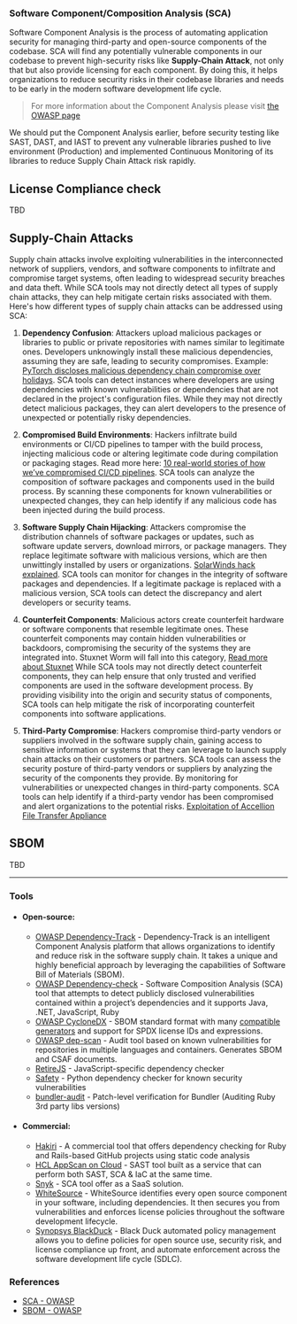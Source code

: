 ### Software Component/Composition Analysis (SCA)

Software Component Analysis is the process of automating application security for managing third-party and open-source components of the codebase. SCA will find any potentially vulnerable components in our codebase to prevent high-security risks like **Supply-Chain Attack**, not only that but also provide licensing for each component. By doing this, it helps organizations to reduce security risks in their codebase libraries and needs to be early in the modern software development life cycle.

> For more information about the Component Analysis please visit [the OWASP page](https://owasp.org/www-community/Component_Analysis)

We should put the Component Analysis earlier, before security testing like SAST, DAST, and IAST to prevent any vulnerable libraries pushed to live environment (Production) and implemented Continuous Monitoring of its libraries to reduce Supply Chain Attack risk rapidly.

## License Compliance check
TBD

## Supply-Chain Attacks
Supply chain attacks involve exploiting vulnerabilities in the interconnected network of suppliers, vendors, and software components to infiltrate and compromise target systems, often leading to widespread security breaches and data theft. While SCA tools may not directly detect all types of supply chain attacks, they can help mitigate certain risks associated with them. Here's how different types of supply chain attacks can be addressed using SCA:

1. **Dependency Confusion**: Attackers upload malicious packages or libraries to public or private repositories with names similar to legitimate ones. Developers unknowingly install these malicious dependencies, assuming they are safe, leading to security compromises. Example: [PyTorch discloses malicious dependency chain compromise over holidays](https://www.bleepingcomputer.com/news/security/pytorch-discloses-malicious-dependency-chain-compromise-over-holidays/#google_vignette).
SCA tools can detect instances where developers are using dependencies with known vulnerabilities or dependencies that are not declared in the project's configuration files. While they may not directly detect malicious packages, they can alert developers to the presence of unexpected or potentially risky dependencies.

2. **Compromised Build Environments**: Hackers infiltrate build environments or CI/CD pipelines to tamper with the build process, injecting malicious code or altering legitimate code during compilation or packaging stages. Read more here: [10 real-world stories of how we’ve compromised CI/CD pipelines](https://research.nccgroup.com/2022/01/13/10-real-world-stories-of-how-weve-compromised-ci-cd-pipelines/).
SCA tools can analyze the composition of software packages and components used in the build process. By scanning these components for known vulnerabilities or unexpected changes, they can help identify if any malicious code has been injected during the build process.

4. **Software Supply Chain Hijacking**: Attackers compromise the distribution channels of software packages or updates, such as software update servers, download mirrors, or package managers. They replace legitimate software with malicious versions, which are then unwittingly installed by users or organizations. [SolarWinds hack explained](https://www.techtarget.com/whatis/feature/SolarWinds-hack-explained-Everything-you-need-to-know).
  SCA tools can monitor for changes in the integrity of software packages and dependencies. If a legitimate package is replaced with a malicious version, SCA tools can detect the discrepancy and alert developers or security teams.

6. **Counterfeit Components**: Malicious actors create counterfeit hardware or software components that resemble legitimate ones. These counterfeit components may contain hidden vulnerabilities or backdoors, compromising the security of the systems they are integrated into. Stuxnet Worm will fall into this category, [Read more about Stuxnet](https://www.wired.com/2014/11/countdown-to-zero-day-stuxnet/)
While SCA tools may not directly detect counterfeit components, they can help ensure that only trusted and verified components are used in the software development process. By providing visibility into the origin and security status of components, SCA tools can help mitigate the risk of incorporating counterfeit components into software applications.

7. **Third-Party Compromise**:  Hackers compromise third-party vendors or suppliers involved in the software supply chain, gaining access to sensitive information or systems that they can leverage to launch supply chain attacks on their customers or partners.
SCA tools can assess the security posture of third-party vendors or suppliers by analyzing the security of the components they provide. By monitoring for vulnerabilities or unexpected changes in third-party components.
SCA tools can help identify if a third-party vendor has been compromised and alert organizations to the potential risks. [Exploitation of Accellion File Transfer Appliance](https://www.cisa.gov/news-events/cybersecurity-advisories/aa21-055a)

## SBOM
TBD

---
### Tools
- #### Open-source:
  + [OWASP Dependency-Track](https://owasp.org/www-project-dependency-track/) - Dependency-Track is an intelligent Component Analysis platform that allows organizations to identify and reduce risk in the software supply chain. It takes a unique and highly beneficial approach by leveraging the capabilities of Software Bill of Materials (SBOM).
  + [OWASP Dependency-check](https://owasp.org/www-project-dependency-check) - Software Composition Analysis (SCA) tool that attempts to detect publicly disclosed vulnerabilities contained within a project’s dependencies and it supports Java, .NET, JavaScript, Ruby
  + [OWASP CycloneDX](https://cyclonedx.org/) - SBOM standard format with many [compatible generators](https://cyclonedx.org/tool-center/) and support for SPDX license IDs and expressions.
  + [OWASP dep-scan](https://owasp.org/www-project-dep-scan/) - Audit tool based on known vulnerabilities for repositories in multiple languages and containers. Generates SBOM and CSAF documents.
  + [RetireJS](https://github.com/RetireJS/retire.js) - JavaScript-specific dependency checker
  + [Safety](https://github.com/pyupio/safety) - Python dependency checker for known security vulnerabilities
  + [bundler-audit](https://github.com/rubysec/bundler-audit) - Patch-level verification for Bundler (Auditing Ruby 3rd party libs versions)

- #### Commercial:
  + [Hakiri](https://hakiri.io/) - A commercial tool that offers dependency checking for Ruby and Rails-based GitHub projects using static code analysis
  + [HCL AppScan on Cloud](https://cloud.appscan.com) - SAST tool built as a service that can perform both SAST, SCA & IaC at the same time. 
  + [Snyk](https://snyk.io/) - SCA tool offer as a SaaS solution. 
  + [WhiteSource](https://www.whitesourcesoftware.com/) - WhiteSource identifies every open source component in your software, including dependencies. It then secures you from vulnerabilities and enforces license policies throughout the software development lifecycle.
  + [Synopsys BlackDuck](https://www.blackducksoftware.com/) - Black Duck automated policy management allows you to define policies for open source use, security risk, and license compliance up front, and automate enforcement across the software development life cycle (SDLC).


### References

+ [SCA - OWASP](https://owasp.org/www-community/Component_Analysis)
+ [SBOM - OWASP](https://owasp.org/www-community/Component_Analysis#software-bill-of-materials-sbom)
